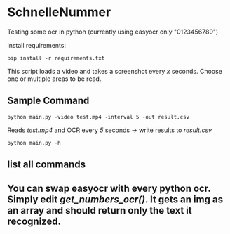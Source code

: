 # SchnelleNummer
Testing some ocr in python (currently using easyocr only "0123456789")

install requirements:

    pip install -r requirements.txt


This script loads a video and takes a screenshot every *x* seconds.
Choose one or multiple areas to be read.

## Sample Command

    python main.py -video test.mp4 -interval 5 -out result.csv

Reads *test.mp4* and OCR every *5* seconds -> write results to *result.csv*

    python main.py -h

list all commands
--- 
You can swap easyocr with every python ocr.
Simply edit *get_numbers_ocr()*. It gets an img as an array and should return only the text it recognized.
---
